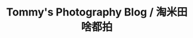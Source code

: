 ---
home: true
title: Tommy's Photography Blog / 淘米田啥都拍
icon: home
heroImage: /aiyuechuang_draw_a_Boeing_747_977346e6-076f-4125-8879-5dbc3c5beaa2.png
bgImage: /emirates_a380_color.jpg
bgImageDark: /ke82_748.jpg
heroFullScreen: true
bgImageStyle:
    background-attachment: fixed
heroText: 编程一对一辅导
tagline: Python｜Java｜C｜Unity｜数据结构｜Web｜代做✨
actions:
    - text: Memoirs 🧭
      link: /Memoirs.html
      type: primary

    - text: 1v1 Docs 📄
      link: ./1v1

highlights:
    - header: 零基础轻松接轨时代～
      image: /home/reshot-icon-half-face-ai-cyborg-RTPSXEM9KD.svg
      bgImage: /home/3-light.svg
      bgImageDark: /home/3-dark.svg
      highlights:
          - title: 运行自己的第一行 <code>Hello Aiyuechuang Code1v1.</code> 代码。
          - title: AI 时代的未来 <code>Hello Features.</code> 作为你的智能副驾。

    - header: 学你想要学的内容
      description: 我的全方位技能与经验，可以为你保驾护航。
      image: /home/reshot-icon-edit-code-UWQSF3AX5E.svg
      bgImage: /home/2-light.svg
      bgImageDark: /home/2-dark.svg
      bgImageStyle:
          background-repeat: repeat
          background-size: initial
      features:
          - title: Python 全栈
            icon: python
            details: Python 各个分支皆可带！
            link: #

          - title: Java 体系
            icon: java
            details: 轻松拿捏，入门/作业无惧！
            link: #

          - title: Unity 游戏开发
            icon: unity
            details: 想学游戏？没问题，轻松入门！
            link: #

          - title: 毕业🎓设计
            icon: yongyan
            details: 全程带你做毕设，毕业工作两不误！
            link: #
    - header: 福利
      description: 来自 AI悦创私教学员的福利🧧
      image: /home/layout.svg
      bgImage: /home/5-light.svg
      bgImageDark: /home/5-dark.svg
      highlights:
          - title: 科学上网
            icon: tizi
            details: 永久有效的科学上网，世界那么大，该出去看看了。
            link: https://mf.bornforthis.cn/content

          - title: 终身答疑
            icon: answer_font
            details: 课时学习50h以上的，终身技术答疑！
            link: #

          - title: 面试指导
            icon: employee-rank
            details: 你步入社会定心丸！
            link: #

          - title: 简历辅导
            icon: laboratorylab
            details: 掌握简历制作的核心法则～
            link: #
    - header: 课程
      image: /home/features.svg
      bgImage: /home/1-light.svg
      bgImageDark: /home/1-dark.svg
      features:
          - title: Python 体系课
            icon: python
            details: Python 核心技术与实践，带你登顶！
            link: /column/py/basequestion/

          - title: Java
            icon: java
            details: 轻松解决 Java 重难点
            link: /column/Java/

          - title: Unity
            icon: unity
            details: 私教学员专属密码，以防作业抄袭！
            link: #

          - title: C/C++
            icon: cpp
            details: 支持 docsearch 和基于客户端的搜索
            link: #

          - title: ChatGPT
            icon: chat
            details: 你的智能副驾
            link: #

    - header: Message
      description: 五年私教经验，伴你成长！
      image: /home/advanced.svg
      bgImage: /home/4-light.svg
      bgImageDark: /home/4-dark.svg
      highlights:
          - title: QQ 在线客服
            icon: qq
            details: 如果你有其他需求或者疑问
            link: http://wpa.qq.com/msgrd?v=3&uin=1432803776&site=qq&menu=yes

          - title: 微信:Jiabcdefh
            icon: weixin1
            details: 长期招收编程一对一学员！
            link: #

          - title: 邮箱📮
            icon: gmail
            details: bornforthis@bornforthis.cn
            link: mailto:bornforthis@bornforthis.cn

          - title: ICP 备案
            icon: beian
            details: 闽ICP备19021486号-6
            link: https://beian.miit.gov.cn/

          - title: 公安备案
            icon: gongan
            details: <img src="/beian.png"/>闽公网安备 35030502000172号
            link: http://www.beian.gov.cn/portal/registerSystemInfo?recordcode=35030502000172

          - title: IPV6
            icon: IP
            details: <img alt="本站支持IPv6访问" src="/home/ipv6-s1.svg">
            link: https://ipw.cn/ipv6webcheck/?site=bornforthis.cn
copyright: false
footer: Copyright © 2018-2023 长期招收编程一对一学员！微信：Jiabcdefh
---